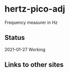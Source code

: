 # hertz-pico-adj

Frequency measurer in Hz


## Status

2021-01-27 Working

## Links to other sites

